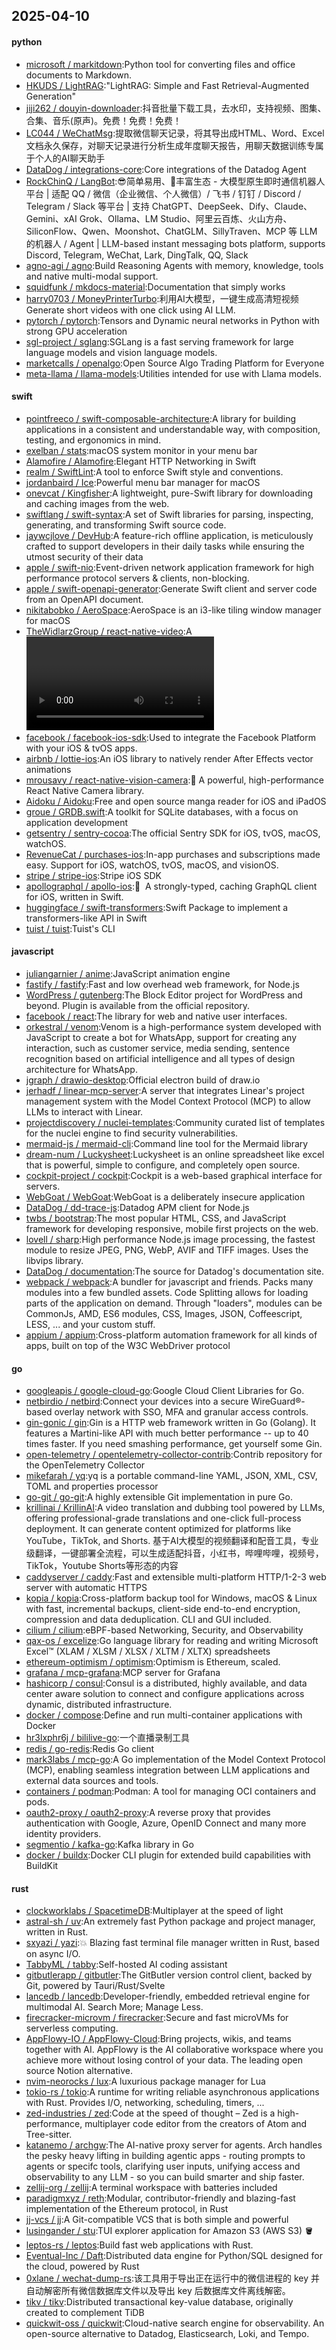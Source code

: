 ## 2025-04-10

#### python
* [microsoft / markitdown](https://github.com/microsoft/markitdown):Python tool for converting files and office documents to Markdown.
* [HKUDS / LightRAG](https://github.com/HKUDS/LightRAG):"LightRAG: Simple and Fast Retrieval-Augmented Generation"
* [jiji262 / douyin-downloader](https://github.com/jiji262/douyin-downloader):抖音批量下载工具，去水印，支持视频、图集、合集、音乐(原声)。免费！免费！免费！
* [LC044 / WeChatMsg](https://github.com/LC044/WeChatMsg):提取微信聊天记录，将其导出成HTML、Word、Excel文档永久保存，对聊天记录进行分析生成年度聊天报告，用聊天数据训练专属于个人的AI聊天助手
* [DataDog / integrations-core](https://github.com/DataDog/integrations-core):Core integrations of the Datadog Agent
* [RockChinQ / LangBot](https://github.com/RockChinQ/LangBot):😎简单易用、🧩丰富生态 - 大模型原生即时通信机器人平台 | 适配 QQ / 微信（企业微信、个人微信）/ 飞书 / 钉钉 / Discord / Telegram / Slack 等平台 | 支持 ChatGPT、DeepSeek、Dify、Claude、Gemini、xAI Grok、Ollama、LM Studio、阿里云百炼、火山方舟、SiliconFlow、Qwen、Moonshot、ChatGLM、SillyTraven、MCP 等 LLM 的机器人 / Agent | LLM-based instant messaging bots platform, supports Discord, Telegram, WeChat, Lark, DingTalk, QQ, Slack
* [agno-agi / agno](https://github.com/agno-agi/agno):Build Reasoning Agents with memory, knowledge, tools and native multi-modal support.
* [squidfunk / mkdocs-material](https://github.com/squidfunk/mkdocs-material):Documentation that simply works
* [harry0703 / MoneyPrinterTurbo](https://github.com/harry0703/MoneyPrinterTurbo):利用AI大模型，一键生成高清短视频 Generate short videos with one click using AI LLM.
* [pytorch / pytorch](https://github.com/pytorch/pytorch):Tensors and Dynamic neural networks in Python with strong GPU acceleration
* [sgl-project / sglang](https://github.com/sgl-project/sglang):SGLang is a fast serving framework for large language models and vision language models.
* [marketcalls / openalgo](https://github.com/marketcalls/openalgo):Open Source Algo Trading Platform for Everyone
* [meta-llama / llama-models](https://github.com/meta-llama/llama-models):Utilities intended for use with Llama models.

#### swift
* [pointfreeco / swift-composable-architecture](https://github.com/pointfreeco/swift-composable-architecture):A library for building applications in a consistent and understandable way, with composition, testing, and ergonomics in mind.
* [exelban / stats](https://github.com/exelban/stats):macOS system monitor in your menu bar
* [Alamofire / Alamofire](https://github.com/Alamofire/Alamofire):Elegant HTTP Networking in Swift
* [realm / SwiftLint](https://github.com/realm/SwiftLint):A tool to enforce Swift style and conventions.
* [jordanbaird / Ice](https://github.com/jordanbaird/Ice):Powerful menu bar manager for macOS
* [onevcat / Kingfisher](https://github.com/onevcat/Kingfisher):A lightweight, pure-Swift library for downloading and caching images from the web.
* [swiftlang / swift-syntax](https://github.com/swiftlang/swift-syntax):A set of Swift libraries for parsing, inspecting, generating, and transforming Swift source code.
* [jaywcjlove / DevHub](https://github.com/jaywcjlove/DevHub):A feature-rich offline application, is meticulously crafted to support developers in their daily tasks while ensuring the utmost security of their data
* [apple / swift-nio](https://github.com/apple/swift-nio):Event-driven network application framework for high performance protocol servers & clients, non-blocking.
* [apple / swift-openapi-generator](https://github.com/apple/swift-openapi-generator):Generate Swift client and server code from an OpenAPI document.
* [nikitabobko / AeroSpace](https://github.com/nikitabobko/AeroSpace):AeroSpace is an i3-like tiling window manager for macOS
* [TheWidlarzGroup / react-native-video](https://github.com/TheWidlarzGroup/react-native-video):A <Video /> component for react-native
* [facebook / facebook-ios-sdk](https://github.com/facebook/facebook-ios-sdk):Used to integrate the Facebook Platform with your iOS & tvOS apps.
* [airbnb / lottie-ios](https://github.com/airbnb/lottie-ios):An iOS library to natively render After Effects vector animations
* [mrousavy / react-native-vision-camera](https://github.com/mrousavy/react-native-vision-camera):📸 A powerful, high-performance React Native Camera library.
* [Aidoku / Aidoku](https://github.com/Aidoku/Aidoku):Free and open source manga reader for iOS and iPadOS
* [groue / GRDB.swift](https://github.com/groue/GRDB.swift):A toolkit for SQLite databases, with a focus on application development
* [getsentry / sentry-cocoa](https://github.com/getsentry/sentry-cocoa):The official Sentry SDK for iOS, tvOS, macOS, watchOS.
* [RevenueCat / purchases-ios](https://github.com/RevenueCat/purchases-ios):In-app purchases and subscriptions made easy. Support for iOS, watchOS, tvOS, macOS, and visionOS.
* [stripe / stripe-ios](https://github.com/stripe/stripe-ios):Stripe iOS SDK
* [apollographql / apollo-ios](https://github.com/apollographql/apollo-ios):📱  A strongly-typed, caching GraphQL client for iOS, written in Swift.
* [huggingface / swift-transformers](https://github.com/huggingface/swift-transformers):Swift Package to implement a transformers-like API in Swift
* [tuist / tuist](https://github.com/tuist/tuist):Tuist's CLI

#### javascript
* [juliangarnier / anime](https://github.com/juliangarnier/anime):JavaScript animation engine
* [fastify / fastify](https://github.com/fastify/fastify):Fast and low overhead web framework, for Node.js
* [WordPress / gutenberg](https://github.com/WordPress/gutenberg):The Block Editor project for WordPress and beyond. Plugin is available from the official repository.
* [facebook / react](https://github.com/facebook/react):The library for web and native user interfaces.
* [orkestral / venom](https://github.com/orkestral/venom):Venom is a high-performance system developed with JavaScript to create a bot for WhatsApp, support for creating any interaction, such as customer service, media sending, sentence recognition based on artificial intelligence and all types of design architecture for WhatsApp.
* [jgraph / drawio-desktop](https://github.com/jgraph/drawio-desktop):Official electron build of draw.io
* [jerhadf / linear-mcp-server](https://github.com/jerhadf/linear-mcp-server):A server that integrates Linear's project management system with the Model Context Protocol (MCP) to allow LLMs to interact with Linear.
* [projectdiscovery / nuclei-templates](https://github.com/projectdiscovery/nuclei-templates):Community curated list of templates for the nuclei engine to find security vulnerabilities.
* [mermaid-js / mermaid-cli](https://github.com/mermaid-js/mermaid-cli):Command line tool for the Mermaid library
* [dream-num / Luckysheet](https://github.com/dream-num/Luckysheet):Luckysheet is an online spreadsheet like excel that is powerful, simple to configure, and completely open source.
* [cockpit-project / cockpit](https://github.com/cockpit-project/cockpit):Cockpit is a web-based graphical interface for servers.
* [WebGoat / WebGoat](https://github.com/WebGoat/WebGoat):WebGoat is a deliberately insecure application
* [DataDog / dd-trace-js](https://github.com/DataDog/dd-trace-js):Datadog APM client for Node.js
* [twbs / bootstrap](https://github.com/twbs/bootstrap):The most popular HTML, CSS, and JavaScript framework for developing responsive, mobile first projects on the web.
* [lovell / sharp](https://github.com/lovell/sharp):High performance Node.js image processing, the fastest module to resize JPEG, PNG, WebP, AVIF and TIFF images. Uses the libvips library.
* [DataDog / documentation](https://github.com/DataDog/documentation):The source for Datadog's documentation site.
* [webpack / webpack](https://github.com/webpack/webpack):A bundler for javascript and friends. Packs many modules into a few bundled assets. Code Splitting allows for loading parts of the application on demand. Through "loaders", modules can be CommonJs, AMD, ES6 modules, CSS, Images, JSON, Coffeescript, LESS, ... and your custom stuff.
* [appium / appium](https://github.com/appium/appium):Cross-platform automation framework for all kinds of apps, built on top of the W3C WebDriver protocol

#### go
* [googleapis / google-cloud-go](https://github.com/googleapis/google-cloud-go):Google Cloud Client Libraries for Go.
* [netbirdio / netbird](https://github.com/netbirdio/netbird):Connect your devices into a secure WireGuard®-based overlay network with SSO, MFA and granular access controls.
* [gin-gonic / gin](https://github.com/gin-gonic/gin):Gin is a HTTP web framework written in Go (Golang). It features a Martini-like API with much better performance -- up to 40 times faster. If you need smashing performance, get yourself some Gin.
* [open-telemetry / opentelemetry-collector-contrib](https://github.com/open-telemetry/opentelemetry-collector-contrib):Contrib repository for the OpenTelemetry Collector
* [mikefarah / yq](https://github.com/mikefarah/yq):yq is a portable command-line YAML, JSON, XML, CSV, TOML and properties processor
* [go-git / go-git](https://github.com/go-git/go-git):A highly extensible Git implementation in pure Go.
* [krillinai / KrillinAI](https://github.com/krillinai/KrillinAI):A video translation and dubbing tool powered by LLMs, offering professional-grade translations and one-click full-process deployment. It can generate content optimized for platforms like YouTube，TikTok, and Shorts. 基于AI大模型的视频翻译和配音工具，专业级翻译，一键部署全流程，可以生成适配抖音，小红书，哔哩哔哩，视频号，TikTok，Youtube Shorts等形态的内容
* [caddyserver / caddy](https://github.com/caddyserver/caddy):Fast and extensible multi-platform HTTP/1-2-3 web server with automatic HTTPS
* [kopia / kopia](https://github.com/kopia/kopia):Cross-platform backup tool for Windows, macOS & Linux with fast, incremental backups, client-side end-to-end encryption, compression and data deduplication. CLI and GUI included.
* [cilium / cilium](https://github.com/cilium/cilium):eBPF-based Networking, Security, and Observability
* [qax-os / excelize](https://github.com/qax-os/excelize):Go language library for reading and writing Microsoft Excel™ (XLAM / XLSM / XLSX / XLTM / XLTX) spreadsheets
* [ethereum-optimism / optimism](https://github.com/ethereum-optimism/optimism):Optimism is Ethereum, scaled.
* [grafana / mcp-grafana](https://github.com/grafana/mcp-grafana):MCP server for Grafana
* [hashicorp / consul](https://github.com/hashicorp/consul):Consul is a distributed, highly available, and data center aware solution to connect and configure applications across dynamic, distributed infrastructure.
* [docker / compose](https://github.com/docker/compose):Define and run multi-container applications with Docker
* [hr3lxphr6j / bililive-go](https://github.com/hr3lxphr6j/bililive-go):一个直播录制工具
* [redis / go-redis](https://github.com/redis/go-redis):Redis Go client
* [mark3labs / mcp-go](https://github.com/mark3labs/mcp-go):A Go implementation of the Model Context Protocol (MCP), enabling seamless integration between LLM applications and external data sources and tools.
* [containers / podman](https://github.com/containers/podman):Podman: A tool for managing OCI containers and pods.
* [oauth2-proxy / oauth2-proxy](https://github.com/oauth2-proxy/oauth2-proxy):A reverse proxy that provides authentication with Google, Azure, OpenID Connect and many more identity providers.
* [segmentio / kafka-go](https://github.com/segmentio/kafka-go):Kafka library in Go
* [docker / buildx](https://github.com/docker/buildx):Docker CLI plugin for extended build capabilities with BuildKit

#### rust
* [clockworklabs / SpacetimeDB](https://github.com/clockworklabs/SpacetimeDB):Multiplayer at the speed of light
* [astral-sh / uv](https://github.com/astral-sh/uv):An extremely fast Python package and project manager, written in Rust.
* [sxyazi / yazi](https://github.com/sxyazi/yazi):💥 Blazing fast terminal file manager written in Rust, based on async I/O.
* [TabbyML / tabby](https://github.com/TabbyML/tabby):Self-hosted AI coding assistant
* [gitbutlerapp / gitbutler](https://github.com/gitbutlerapp/gitbutler):The GitButler version control client, backed by Git, powered by Tauri/Rust/Svelte
* [lancedb / lancedb](https://github.com/lancedb/lancedb):Developer-friendly, embedded retrieval engine for multimodal AI. Search More; Manage Less.
* [firecracker-microvm / firecracker](https://github.com/firecracker-microvm/firecracker):Secure and fast microVMs for serverless computing.
* [AppFlowy-IO / AppFlowy-Cloud](https://github.com/AppFlowy-IO/AppFlowy-Cloud):Bring projects, wikis, and teams together with AI. AppFlowy is the AI collaborative workspace where you achieve more without losing control of your data. The leading open source Notion alternative.
* [nvim-neorocks / lux](https://github.com/nvim-neorocks/lux):A luxurious package manager for Lua
* [tokio-rs / tokio](https://github.com/tokio-rs/tokio):A runtime for writing reliable asynchronous applications with Rust. Provides I/O, networking, scheduling, timers, ...
* [zed-industries / zed](https://github.com/zed-industries/zed):Code at the speed of thought – Zed is a high-performance, multiplayer code editor from the creators of Atom and Tree-sitter.
* [katanemo / archgw](https://github.com/katanemo/archgw):The AI-native proxy server for agents. Arch handles the pesky heavy lifting in building agentic apps - routing prompts to agents or specifc tools, clarifying user inputs, unifying access and observability to any LLM - so you can build smarter and ship faster.
* [zellij-org / zellij](https://github.com/zellij-org/zellij):A terminal workspace with batteries included
* [paradigmxyz / reth](https://github.com/paradigmxyz/reth):Modular, contributor-friendly and blazing-fast implementation of the Ethereum protocol, in Rust
* [jj-vcs / jj](https://github.com/jj-vcs/jj):A Git-compatible VCS that is both simple and powerful
* [lusingander / stu](https://github.com/lusingander/stu):TUI explorer application for Amazon S3 (AWS S3) 🪣
* [leptos-rs / leptos](https://github.com/leptos-rs/leptos):Build fast web applications with Rust.
* [Eventual-Inc / Daft](https://github.com/Eventual-Inc/Daft):Distributed data engine for Python/SQL designed for the cloud, powered by Rust
* [0xlane / wechat-dump-rs](https://github.com/0xlane/wechat-dump-rs):该工具用于导出正在运行中的微信进程的 key 并自动解密所有微信数据库文件以及导出 key 后数据库文件离线解密。
* [tikv / tikv](https://github.com/tikv/tikv):Distributed transactional key-value database, originally created to complement TiDB
* [quickwit-oss / quickwit](https://github.com/quickwit-oss/quickwit):Cloud-native search engine for observability. An open-source alternative to Datadog, Elasticsearch, Loki, and Tempo.
